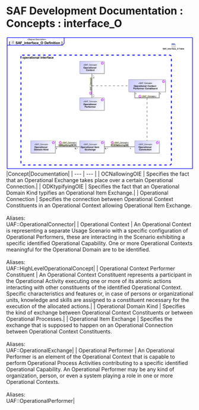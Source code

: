 # SAF Development Documentation : Concepts : interface_O 
![SAF_interface_O Definition.svg](./diagrams/SAF_interface_O-Definition.svg)
|Concept|Documentation|
| --- | --- |
| OCNallowingOIE | Specifies the fact that an Operational Exchange takes place over a certain Operational Connection.|
| ODKtypifyingOIE | Specifies the fact that an Operational Domain Kind typifies an Operational Item Exchange.|
| Operational Connection | Specifies the connection between Operational Context Constituents in an Operational Context allowing Operational Item Exchange.<br><br>Aliases:<br>UAF::OperationalConnector|
| Operational Context | An Operational Context is representing a separate Usage Scenario with a specific configuration of Operational Performers, these are interacting in the Scenario exhibiting a specific identified Operational Capability. One or more Operational Contexts meaningful for the Operational Domain are to be identified. <br><br>Aliases:<br>UAF::HighLevelOperationalConcept|
| Operational Context Performer Constituent | An Operational Context Constituent represents a participant in the Operational Activity executing one or more of its atomic actions interacting with other constituents of the identified Operational Context. Specific characteristics and features or, in case of persons or organizational units, knowledge and skills are assigned to a constituent necessary for the execution of the allocated actions.|
| Operational Domain Kind | Specifies the kind of exchange between Operational Context Constituents or between Operational Processes.|
| Operational Item Exchange | Specifies the exchange that is supposed to happen on an Operational Connection between Operational Context Constituents.<br><br>Aliases:<br>UAF::OperationalExchange|
| Operational Performer | An Operational Performer is an element of the Operational Context that is capable to perform Operational Process Activities contributing to a specific identified Operational Capability. An Operational Performer may be any kind of organization, person, or even a system playing a role in one or more Operational Contexts.<br><br>Aliases:<br>UAF::OperationalPerformer|
